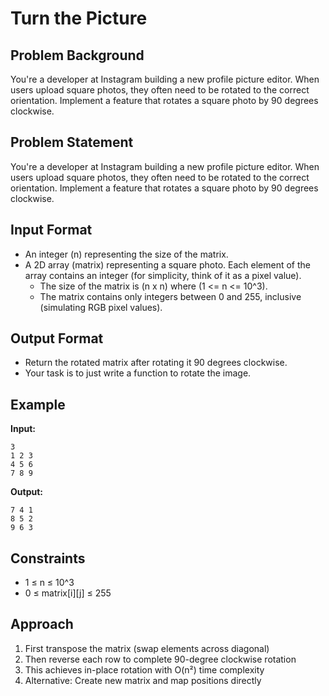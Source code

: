 # Turn the Picture

## Problem Background

You're a developer at Instagram building a new profile picture editor. When users upload square photos, they often need to be rotated to the correct orientation. Implement a feature that rotates a square photo by 90 degrees clockwise.

## Problem Statement

You're a developer at Instagram building a new profile picture editor. When users upload square photos, they often need to be rotated to the correct orientation. Implement a feature that rotates a square photo by 90 degrees clockwise.

## Input Format

- An integer (n) representing the size of the matrix.
- A 2D array (matrix) representing a square photo. Each element of the array contains an integer (for simplicity, think of it as a pixel value).
  - The size of the matrix is (n x n) where (1 <= n <= 10^3).
  - The matrix contains only integers between 0 and 255, inclusive (simulating RGB pixel values).

## Output Format

- Return the rotated matrix after rotating it 90 degrees clockwise.
- Your task is to just write a function to rotate the image.

## Example

**Input:**

```
3
1 2 3
4 5 6
7 8 9
```

**Output:**

```
7 4 1
8 5 2
9 6 3
```

## Constraints

- 1 ≤ n ≤ 10^3
- 0 ≤ matrix[i][j] ≤ 255

## Approach

1. First transpose the matrix (swap elements across diagonal)
2. Then reverse each row to complete 90-degree clockwise rotation
3. This achieves in-place rotation with O(n²) time complexity
4. Alternative: Create new matrix and map positions directly
